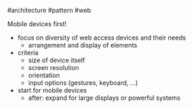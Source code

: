 #architecture #pattern #web 

Mobile devices first!

- focus on diversity of web access devices and their needs
	- arrangement and display of elements
- criteria
	- size of device itself
	- screen resolution
	- orientation
	- input options (gestures, keyboard, ...)
- start for mobile devices
	- after: expand for large displays or powerful systems